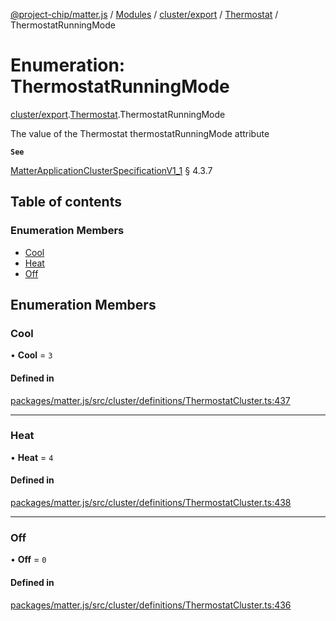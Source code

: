 [@project-chip/matter.js](../README.md) / [Modules](../modules.md) / [cluster/export](../modules/cluster_export.md) / [Thermostat](../modules/cluster_export.Thermostat.md) / ThermostatRunningMode

# Enumeration: ThermostatRunningMode

[cluster/export](../modules/cluster_export.md).[Thermostat](../modules/cluster_export.Thermostat.md).ThermostatRunningMode

The value of the Thermostat thermostatRunningMode attribute

**`See`**

[MatterApplicationClusterSpecificationV1_1](../interfaces/spec_export.MatterApplicationClusterSpecificationV1_1.md) § 4.3.7

## Table of contents

### Enumeration Members

- [Cool](cluster_export.Thermostat.ThermostatRunningMode.md#cool)
- [Heat](cluster_export.Thermostat.ThermostatRunningMode.md#heat)
- [Off](cluster_export.Thermostat.ThermostatRunningMode.md#off)

## Enumeration Members

### Cool

• **Cool** = ``3``

#### Defined in

[packages/matter.js/src/cluster/definitions/ThermostatCluster.ts:437](https://github.com/project-chip/matter.js/blob/c15b1068/packages/matter.js/src/cluster/definitions/ThermostatCluster.ts#L437)

___

### Heat

• **Heat** = ``4``

#### Defined in

[packages/matter.js/src/cluster/definitions/ThermostatCluster.ts:438](https://github.com/project-chip/matter.js/blob/c15b1068/packages/matter.js/src/cluster/definitions/ThermostatCluster.ts#L438)

___

### Off

• **Off** = ``0``

#### Defined in

[packages/matter.js/src/cluster/definitions/ThermostatCluster.ts:436](https://github.com/project-chip/matter.js/blob/c15b1068/packages/matter.js/src/cluster/definitions/ThermostatCluster.ts#L436)
